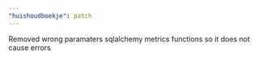 ```yaml
---
"huishoudboekje": patch
---
```


Removed wrong paramaters sqlalchemy metrics functions so it does not cause errors
